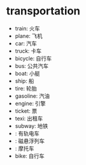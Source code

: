 # transportation

-   train: 火车
-   plane: 飞机
-   car: 汽车
-   truck: 卡车
-   bicycle: 自行车
-   bus: 公共汽车
-   boat: 小艇
-   ship: 船
-   tire: 轮胎
-   gasoline: 汽油
-   engine: 引擎
-   ticket: 票
-   texi: 出租车
-   subway: 地铁
-   : 有轨电车
-   : 磁悬浮列车
-   : 摩托车
-   bike: 自行车